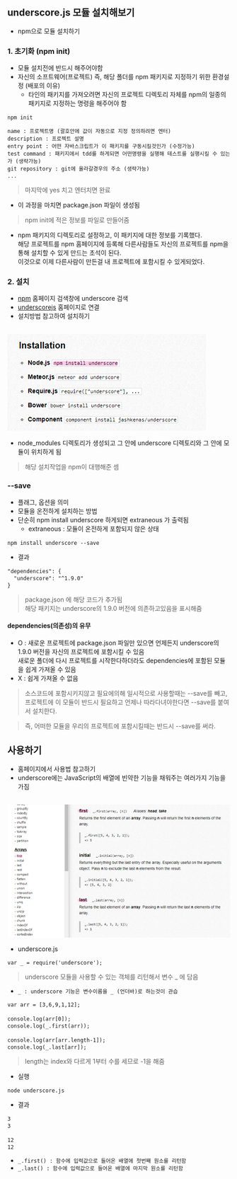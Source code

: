 ## underscore.js 모듈 설치해보기
- npm으로 모듈 설치하기

### 1. 초기화 (npm init)
- 모듈 설치전에 반드시 해주어야함
- 자신의 소프트웨어(프로젝트) 즉, 해당 폴더를 npm 패키지로 지정하기 위한 환경설정 (배포의 이유)
  - 타인의 패키지를 가져오려면 자신의 프로젝트 디렉토리 자체를 npm의 일종의 패키지로 지정하는 명령을 해주어야 함
```
npm init
```
```
name : 프로젝트명 (괄호안에 값이 자동으로 지정 정의하려면 엔터)
description : 프로젝트 설명
entry point : 어떤 자바스크립트가 이 패키지를 구동시킬것인가 (수정가능)
test command : 패키지에서 tdd를 하게되면 어떤명령을 실행해 테스트를 실행시킬 수 있는가 (생략가능)
git repository : git에 올라갈경우의 주소 (생략가능)
...
```
> 마지막에 yes 치고 엔터치면 완료

- 이 과정을 마치면 package.json 파일이 생성됨
> npm init에 적은 정보를 파일로 만들어줌

- npm 패키지의 디렉토리로 설정하고, 이 패키지에 대한 정보를 기록했다.<br/>해당 프로젝트를 npm 홈페이지에 등록해 다른사람들도 자신의 프로젝트를 npm을 통해 설치할 수 있게 만드는 초석이 된다.<br/>이것으로 이제 다른사람이 만든걸 내 프로젝트에 포함시킬 수 있게되었다.


### 2. 설치
- [npm](https://www.npmjs.com) 홈페이지 검색창에 underscore 검색
- [underscorejs](http://underscorejs.org) 홈페이지로 연결
- 설치방법 참고하여 설치하기

<br/>![install](img/node09.png)<br/>

- node_modules 디렉토리가 생성되고 그 안에 underscore 디렉토리와 그 안에 모듈이 위치하게 됨
> 해당 설치작업을 npm이 대행해준 셈

### --save
- 플래그, 옵션을 의미
- 모듈을 온전하게 설치하는 방법
- 단순히 npm install underscore 하게되면 extraneous 가 출력됨
  - extraneous : 모듈이 온전하게 포함되지 않은 상태
```
npm install underscore --save
```
- 결과
```
"dependencies": {
  "underscore": "^1.9.0"
}
```
> package.json 에 해당 코드가 추가됨<br/>해당 패키지는 underscore의 1.9.0 버전에 의존하고있음을 표시해줌

#### dependencies(의존성)의 유무
- O : 새로운 프로젝트에 package.json 파일만 있으면 언제든지 underscore의 1.9.0 버전을 자신의 프로젝트에 포함시킬 수 있음<br/>새로운 폴더에 다시 프로젝트를 시작한다하더라도 dependencies에 포함된 모듈을 쉽게 가져올 수 있음
- X : 쉽게 가져올 수 없음

> 소스코드에 포함시키지않고 필요에의해 일시적으로 사용할때는 --save를 빼고, 프로젝트에 이 모듈이 반드시 필요하고 언제나 따라다녀야한다면 --save를 붙여서 설치한다.

> 즉, 어떠한 모듈을 우리의 프로젝트에 포함시킬때는 반드시 --save를 써라.


## 사용하기
- 홈페이지에서 사용법 참고하기
- underscore에는 JavaScript의 배열에 빈약한 기능을 채워주는 여러가지 기능을 가짐

<br/>![install](img/node10.png)<br/>
- underscore.js
```
var _ = require('underscore');
```
> underscore 모듈을 사용할 수 있는 객체를 리턴해서 변수 \_ 에 담음
- `_ : underscore 기능은 변수이름을 _ (언더바)로 하는것이 관습`
```
var arr = [3,6,9,1,12];

console.log(arr[0]);
console.log(_.first(arr));

console.log(arr[arr.length-1]);
console.log(_.last[arr]);
```
> length는 index와 다르게 1부터 수를 세므로 -1을 해줌

- 실행
```
node underscore.js
```
- 결과
```
3
3

12
12
```
- `_.first() : 함수에 입력값으로 들어온 배열에 첫번째 원소를 리턴함`
- `_.last() : 함수에 입력값으로 들어온 배열에 마지막 원소를 리턴함`
